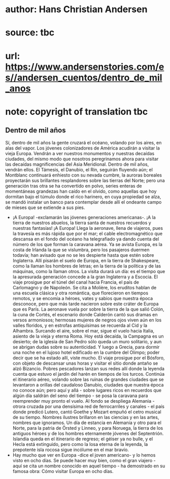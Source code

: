 # author: Hans Christian Andersen
# source: tbc
# url: https://www.andersenstories.com/es//andersen_cuentos/dentro_de_mil_anos
# note: copyright of translation tbc

## Dentro de mil años 

Sí, dentro de mil años la gente cruzará el océano, volando por los
aires, en alas del vapor. Los jóvenes colonizadores de América acudirán
a visitar la vieja Europa. Vendrán a ver nuestros monumentos y nuestras
decaídas ciudades, del mismo modo que nosotros peregrinamos ahora para
visitar las decaídas magnificencias del Asia Meridional. Dentro de mil
años, vendrán ellos.
El Támesis, el Danubio, el Rin, seguirán fluyendo aún; el Mont­blanc
continuará enhiesto con su nevada cumbre, la auroras boreales
proyectarán sus brillantes resplandores sobre las tierras del Norte;
pero una generación tras otra se ha convertido en polvo, series enteras
de momentáneas grandezas han caído en el olvido, como aquellas que hoy
dormitan bajo el túmulo donde el rico harinero, en cuya propiedad se
alza, se mandó instalar un banco para contemplar desde allí el ondeante
campo de mieses que se extiende a sus pies.
- ¡A Europa! -exclamarán las jóvenes generaciones americanas-. ¡A la
tierra de nuestros abuelos, la tierra santa de nuestros recuerdos y
nuestras fantasías! ¡A Europa!
Llega la aeronave, llena de viajeros, pues la travesía es más rápida que
por el mar; el cable electromagnético que descansa en el fondo del
océano ha telegrafiado ya dando cuenta del número de los que forman la
caravana aérea. Ya se avista Europa, es la costa de Irlanda la que se
vislumbra, pero los pasajeros duermen todavía; han avisado que no se les
despierte hasta que estén sobre Inglaterra. Allí pisarán el suelo de
Europa, en la tierra de Shakespeare, como la llaman los hombres de
letras; en la tierra de la política y de las máquinas, como la llaman
otros. La visita durará un día: es el tiempo que la apresurada
generación concede a la gran Inglaterra y a Escocia.
El viaje prosigue por el túnel del canal hacia Francia, el país de
Carlomagno y de Napoleón. Se cita a Molière, los eruditos hablan de una
escuela clásica y otra romántica, que florecieron en tiempos remotos, y
se encomia a héroes, vates y sabios que nuestra época desconoce, pero
que más tarde nacieron sobre este cráter de Europa que es París.
La aeronave vuela por sobre la tierra de la que salió Colón, la cuna de
Cortés, el escenario donde Calderón cantó sus dramas en versos
armoniosos; hermosas mujeres de negros ojos viven aún en los valles
floridos, y en estrofas antiquísimas se recuerda al Cid y la Alhambra.
Surcando el aire, sobre el mar, sigue el vuelo hacia Italia, asiento de
la vieja y eterna Roma. Hoy está decaída, la Campagna es un desierto; de
la iglesia de San Pedro sólo queda un muro solitario, y aun se abrigan
dudas sobre su autenticidad.
Y luego a Grecia, para dormir una noche en el lujoso hotel edificado en
la cumbre del Olimpo; poder decir que se ha estado allí, viste mucho. El
viaje prosigue por el Bósforo, con objeto de descansar unas horas y
visitar el sitio donde antaño se alzó Bizancio. Pobres pescadores lanzan
sus redes allí donde la leyenda cuenta que estuvo el jardín del harén en
tiempos de los turcos.
Continúa el itinerario aéreo, volando sobre las ruinas de grandes
ciudades que se levantaron a orillas del caudaloso Danubio, ciudades que
nuestra época no conoce aún; pero aquí y allá - sobre lugares ricos en
recuerdos que algún día saldrán del seno del tiempo - se posa la
caravana para reemprender muy pronto el vuelo.
Al fondo se despliega Alemania - otrora cruzada por una densísima red de
ferrocarriles y canales - el país donde predicó Lutero, cantó Goethe y
Mozart empuñó el cetro musical de su tiempo. Nombres ilustres brillaron
en las ciencias y en las artes, nombres que ignoramos. Un día de
estancia en Alemania y otro para el Norte, para la patria de Örsted y
Linneo, y para Noruega, la tierra de los antiguos héroes y de los
hombres eternamente jóvenes del Septentrión. Islandia queda en el
itinerario de regreso; el géiser ya no bulle, y el Hecla está
extinguido, pero como la losa eterna de la leyenda, la prepotente isla
rocosa sigue incólume en el mar bravío.
- Hay mucho que ver en Europa -dice el joven americano- y lo hemos visto
en ocho días. Se puede hacer muy bien, como el gran viajero - aquí se
cita un nombre conocido en aquel tiempo - ha demostrado en su famosa
obra: Cómo visitar Europa en ocho días.

